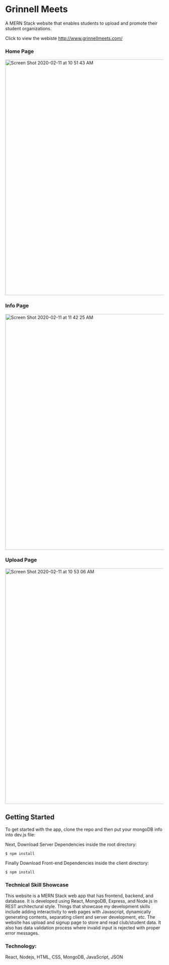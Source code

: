 # Grinnell Meets

A MERN Stack website that enables students to upload and promote their student organizations.

Click to view the webiste http://www.grinnellmeets.com/

### Home Page
<img width="750" alt="Screen Shot 2020-02-11 at 10 51 43 AM" src="https://user-images.githubusercontent.com/25372543/74259281-46e27e80-4cbd-11ea-8537-2889caf11972.png">

### Info Page
<img width="750" alt="Screen Shot 2020-02-11 at 11 42 25 AM" src="https://user-images.githubusercontent.com/25372543/74263113-cf641d80-4cc3-11ea-825d-2244504173bf.png">

### Upload Page
<img width="750" alt="Screen Shot 2020-02-11 at 10 53 06 AM" src="https://user-images.githubusercontent.com/25372543/74259373-68dc0100-4cbd-11ea-8d27-2734b3e2236e.png">


## Getting Started

To get started with the app, clone the repo and then put your mongoDB info into dev.js file:

Next, Download Server Dependencies inside the root directory:

```
$ npm install
```

Finally Download Front-end Dependencies inside the client directory:

```
$ npm install
```

### Technical Skill Showcase

This website is a MERN Stack web app that has frontend, backend, and database. It is developed using React, MongoDB, Express, and Node.js in REST architectural style. Things that showcase my development skills include adding interactivity to web pages with Javascript, dynamically generating contents, separating client and server development, etc. The website has upload and signup page to store and read club/student data. It also has data validation process where invalid input is rejected with proper error messages.

### Technology: 

React, Nodejs, HTML, CSS, MongoDB, JavaScript, JSON



